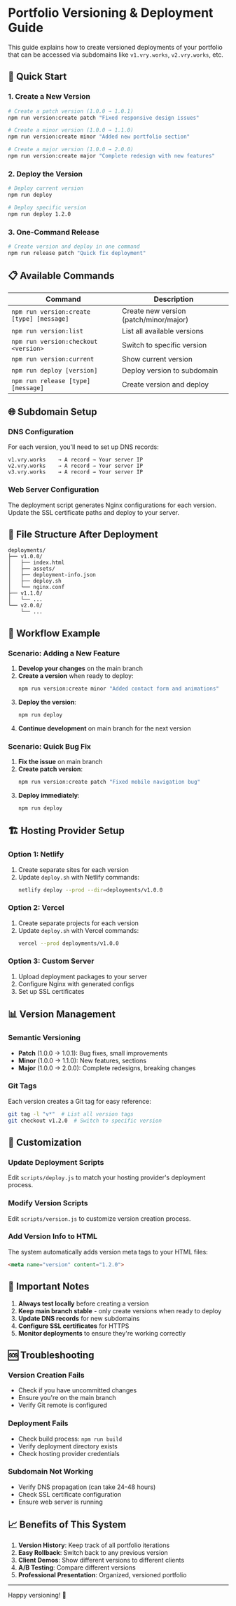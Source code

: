 # Portfolio Versioning & Deployment Guide

This guide explains how to create versioned deployments of your portfolio that can be accessed via subdomains like `v1.vry.works`, `v2.vry.works`, etc.

## 🚀 Quick Start

### 1. Create a New Version
```bash
# Create a patch version (1.0.0 → 1.0.1)
npm run version:create patch "Fixed responsive design issues"

# Create a minor version (1.0.0 → 1.1.0)
npm run version:create minor "Added new portfolio section"

# Create a major version (1.0.0 → 2.0.0)
npm run version:create major "Complete redesign with new features"
```

### 2. Deploy the Version
```bash
# Deploy current version
npm run deploy

# Deploy specific version
npm run deploy 1.2.0
```

### 3. One-Command Release
```bash
# Create version and deploy in one command
npm run release patch "Quick fix deployment"
```

## 📋 Available Commands

| Command | Description |
|---------|-------------|
| `npm run version:create [type] [message]` | Create new version (patch/minor/major) |
| `npm run version:list` | List all available versions |
| `npm run version:checkout <version>` | Switch to specific version |
| `npm run version:current` | Show current version |
| `npm run deploy [version]` | Deploy version to subdomain |
| `npm run release [type] [message]` | Create version and deploy |

## 🌐 Subdomain Setup

### DNS Configuration
For each version, you'll need to set up DNS records:

```
v1.vry.works    → A record → Your server IP
v2.vry.works    → A record → Your server IP
v3.vry.works    → A record → Your server IP
```

### Web Server Configuration
The deployment script generates Nginx configurations for each version. Update the SSL certificate paths and deploy to your server.

## 📁 File Structure After Deployment

```
deployments/
├── v1.0.0/
│   ├── index.html
│   ├── assets/
│   ├── deployment-info.json
│   ├── deploy.sh
│   └── nginx.conf
├── v1.1.0/
│   └── ...
└── v2.0.0/
    └── ...
```

## 🔄 Workflow Example

### Scenario: Adding a New Feature

1. **Develop your changes** on the main branch
2. **Create a version** when ready to deploy:
   ```bash
   npm run version:create minor "Added contact form and animations"
   ```
3. **Deploy the version**:
   ```bash
   npm run deploy
   ```
4. **Continue development** on main branch for the next version

### Scenario: Quick Bug Fix

1. **Fix the issue** on main branch
2. **Create patch version**:
   ```bash
   npm run version:create patch "Fixed mobile navigation bug"
   ```
3. **Deploy immediately**:
   ```bash
   npm run deploy
   ```

## 🏗️ Hosting Provider Setup

### Option 1: Netlify
1. Create separate sites for each version
2. Update `deploy.sh` with Netlify commands:
   ```bash
   netlify deploy --prod --dir=deployments/v1.0.0
   ```

### Option 2: Vercel
1. Create separate projects for each version
2. Update `deploy.sh` with Vercel commands:
   ```bash
   vercel --prod deployments/v1.0.0
   ```

### Option 3: Custom Server
1. Upload deployment packages to your server
2. Configure Nginx with generated configs
3. Set up SSL certificates

## 📊 Version Management

### Semantic Versioning
- **Patch** (1.0.0 → 1.0.1): Bug fixes, small improvements
- **Minor** (1.0.0 → 1.1.0): New features, sections
- **Major** (1.0.0 → 2.0.0): Complete redesigns, breaking changes

### Git Tags
Each version creates a Git tag for easy reference:
```bash
git tag -l "v*"  # List all version tags
git checkout v1.2.0  # Switch to specific version
```

## 🔧 Customization

### Update Deployment Scripts
Edit `scripts/deploy.js` to match your hosting provider's deployment process.

### Modify Version Scripts
Edit `scripts/version.js` to customize version creation process.

### Add Version Info to HTML
The system automatically adds version meta tags to your HTML files:
```html
<meta name="version" content="1.2.0">
```

## 🚨 Important Notes

1. **Always test locally** before creating a version
2. **Keep main branch stable** - only create versions when ready to deploy
3. **Update DNS records** for new subdomains
4. **Configure SSL certificates** for HTTPS
5. **Monitor deployments** to ensure they're working correctly

## 🆘 Troubleshooting

### Version Creation Fails
- Check if you have uncommitted changes
- Ensure you're on the main branch
- Verify Git remote is configured

### Deployment Fails
- Check build process: `npm run build`
- Verify deployment directory exists
- Check hosting provider credentials

### Subdomain Not Working
- Verify DNS propagation (can take 24-48 hours)
- Check SSL certificate configuration
- Ensure web server is running

## 📈 Benefits of This System

1. **Version History**: Keep track of all portfolio iterations
2. **Easy Rollback**: Switch back to any previous version
3. **Client Demos**: Show different versions to different clients
4. **A/B Testing**: Compare different versions
5. **Professional Presentation**: Organized, versioned portfolio

---

Happy versioning! 🎉
